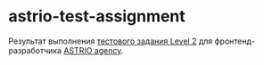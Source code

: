 # astrio-test-assignment
Результат выполнения [тестового задания Level 2](https://github.com/fe-side/vue-test) для фронтенд-разработчика [ASTRIO agency](https://astrio.ru/).
